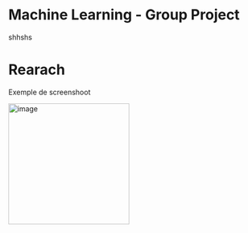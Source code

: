 # Machine Learning - Group Project

shhshs





# Rearach 




Exemple de screenshoot

<img width="240" alt="image" src="https://github.com/noelopez-E4S/env_claims_detector/assets/114017894/6fba0e37-b8cc-49d0-8cfb-7bd43373a791">


